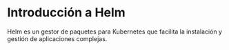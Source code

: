 # Introducción a Helm

Helm es un gestor de paquetes para Kubernetes que facilita la instalación y gestión de aplicaciones complejas.
